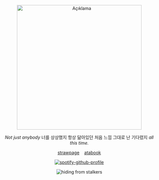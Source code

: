 



<p align="center">
  <img src="https://github.com/haerixn/lyrxqss-2/blob/fd2014a0cb73a25c0d30b99df9476371f03e5fe1/%E2%80%94%20%E2%A0%80%20Sua%E2%A0%80%E2%A0%80%20Alnst%E2%A0%80%20%E2%A0%80%2C%E2%A0%80%E2%A0%80%20Cr%E2%A0%80%20%E2%A0%80%20lubyaalnst%E2%A0%80%E2%A0%80%20!-Photoroom.png" alt="Açıklama" width="400">
</p>
                  
<p align="center">
  <em>Not just anybody</em> 너를 상상했지 항상 닮아있던 처음 느낌 그대로 난
기다렸지 <em>all this time.</em>
</p>

</p>

<p align="center">
  <a href="https://phmhanni.straw.page">strawpage</a>&nbsp;&nbsp;&nbsp;
  <a href="https://lyrxqss.atabook.org">atabook</a>
</p> 
 

<p align="center"![Profile Views](https://komarev.com/ghpvc/?username=lyrxqss&color=green&label=delusus)


 [![spotify-github-profile](https://spotify-github-profile.kittinanx.com/api/view?uid=cgo1nbhfibb223rkc10kxe6p1&cover_image=true&theme=natemoo-re&show_offline=true&background_color=121212&interchange=true&bar_color=53b14f&bar_color_cover=false)](https://spotify-github-profile.kittinanx.com/api/view?uid=cgo1nbhfibb223rkc10kxe6p1&redirect=true)



<p align="center">
 <img src="https://komarev.com/ghpvc/?username=lyrxqss&label=stalkers!?&color=9ec5ff" alt="hiding from stalkers" /> 
</p>



